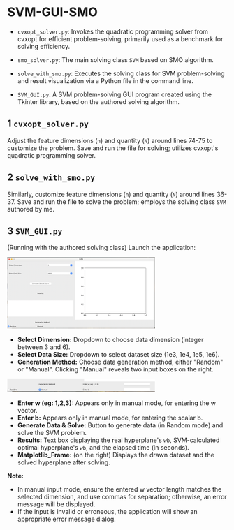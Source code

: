 # SVM-GUI-SMO

+ `cvxopt_solver.py`: Invokes the quadratic programming solver from cvxopt for efficient problem-solving, primarily used as a benchmark for solving efficiency.

+ `smo_solver.py`: The main solving class `SVM` based on SMO algorithm.

+ `solve_with_smo.py`: Executes the solving class for SVM problem-solving and result visualization via a Python file in the command line.

+ `SVM_GUI.py`: A SVM problem-solving GUI program created using the Tkinter library, based on the authored solving algorithm.

## 1 `cvxopt_solver.py`

Adjust the feature dimensions (`n`) and quantity (`N`) around lines 74-75 to customize the problem. Save and run the file for solving; utilizes cvxopt's quadratic programming solver.

## 2 `solve_with_smo.py`

Similarly, customize feature dimensions (`n`) and quantity (`N`) around lines 36-37. Save and run the file to solve the problem; employs the solving class `SVM` authored by me.

## 3 `SVM_GUI.py`

(Running with the authored solving class) Launch the application:

<img src="./README.assets/image-20240105170714117.png" alt="image-20240105170714117" style="zoom: 33%;" />

- **Select Dimension:** Dropdown to choose data dimension (integer between 3 and 6).
- **Select Data Size:** Dropdown to select dataset size (1e3, 1e4, 1e5, 1e6).
- **Generation Method:** Choose data generation method, either "Random" or "Manual". Clicking "Manual" reveals two input boxes on the right.

<img src="./README.assets/image-20240105171028597.png" alt="image-20240105171028597" style="zoom:33%;" />

- **Enter w (eg: 1,2,3):** Appears only in manual mode, for entering the w vector.
- **Enter b:** Appears only in manual mode, for entering the scalar b.
- **Generate Data & Solve:** Button to generate data (in Random mode) and solve the SVM problem.
- **Results:** Text box displaying the real hyperplane's `wb`, SVM-calculated optimal hyperplane's `wb`, and the elapsed time (in seconds).
- **Matplotlib_Frame:** (on the right) Displays the drawn dataset and the solved hyperplane after solving.

**Note:**

- In manual input mode, ensure the entered w vector length matches the selected dimension, and use commas for separation; otherwise, an error message will be displayed.
- If the input is invalid or erroneous, the application will show an appropriate error message dialog.
